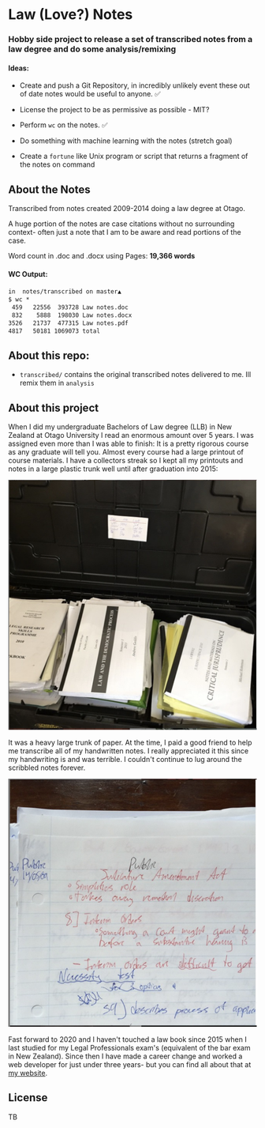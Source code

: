 # Law (Love?) Notes

### Hobby side project to release a set of transcribed notes from a law degree and do some analysis/remixing 



#### Ideas:

* Create and push a Git Repository, in incredibly unlikely event these out of date notes would be useful to anyone. ✅

* License the project to be as permissive as possible - MIT?

* Perform `wc` on the notes. ✅


* Do something with machine learning with the notes (stretch goal)

* Create a `fortune` like Unix program or script that returns a fragment of the notes on command


## About the Notes

Transcribed from notes created 2009-2014 doing a law degree at Otago.

A huge portion of the notes are case citations without no surrounding context-  often just a note that I am to be aware and read portions of the case.


 Word count in .doc and .docx using Pages: <b>19,366 words</b>

#### WC Output:

	in	notes/transcribed on master▲
	$ wc *
     459   22556  393728 Law notes.doc
     832    5888  198030 Law notes.docx
    3526   21737  477315 Law notes.pdf
    4817   50181 1069073 total



### 

## About this repo:

* `transcribed/` contains the original transcribed notes delivered to me. Ill remix them in `analysis`



## About this project

 When I did my undergraduate Bachelors of Law degree (LLB) in New Zealand at Otago University I read an enormous amount over 5 years. I was assigned even more than I was able to finish: It is a pretty rigorous course as any graduate will tell you. Almost every course had a large printout of course materials. I have a collectors streak so I kept all my printouts and notes in a large plastic trunk well until after graduation into 2015:

![2015](images/trunkofnotes.png)

It was a heavy large trunk of paper. At the time, I paid a good friend to help me transcribe all of my handwritten notes. I really appreciated it this since my handwriting is and was terrible. I couldn't continue to lug around the scribbled notes forever.


![2015](images/handwriting2.png)

 Fast forward to 2020 and I haven't touched a law book since 2015 when I last studied for my Legal Professionals exam's (equivalent of the bar exam in New Zealand). Since then I have made a career change and worked a web developer for just under three years- but you can find all about that at [my website](morganwebdev.com).
 
 
 
## License 

TB